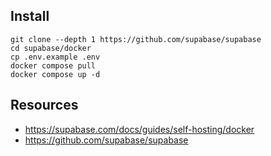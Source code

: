 ## Install

```shell
git clone --depth 1 https://github.com/supabase/supabase
cd supabase/docker
cp .env.example .env
docker compose pull
docker compose up -d
```

## Resources

- https://supabase.com/docs/guides/self-hosting/docker
- https://github.com/supabase/supabase
